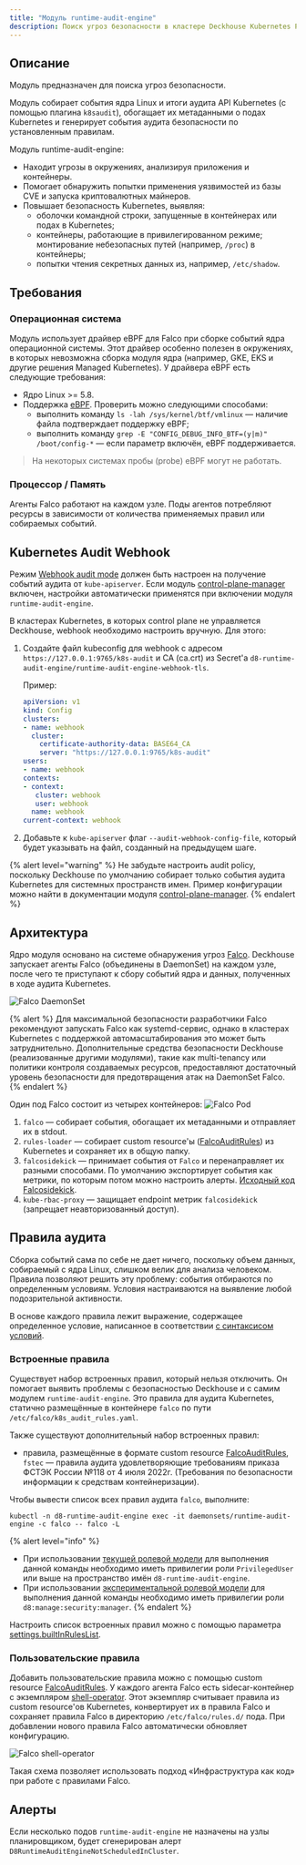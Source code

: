 ```yaml
---
title: "Модуль runtime-audit-engine"
description: Поиск угроз безопасности в кластере Deckhouse Kubernetes Platform.
---
```


## Описание

Модуль предназначен для поиска угроз безопасности.

Модуль собирает события ядра Linux и итоги аудита API Kubernetes (с помощью плагина `k8saudit`), обогащает их метаданными о подах Kubernetes и генерирует события аудита безопасности по установленным правилам.

Модуль runtime-audit-engine:
* Находит угрозы в окружениях, анализируя приложения и контейнеры.
* Помогает обнаружить попытки применения уязвимостей из базы CVE и запуска криптовалютных майнеров.
* Повышает безопасность Kubernetes, выявляя:
  * оболочки командной строки, запущенные в контейнерах или подах в Kubernetes;
  * контейнеры, работающие в привилегированном режиме; монтирование небезопасных путей (например, `/proc`) в контейнеры;
  * попытки чтения секретных данных из, например, `/etc/shadow`.

## Требования

### Операционная система

Модуль использует драйвер eBPF для Falco при сборке событий ядра операционной системы. Этот драйвер особенно полезен в окружениях, в которых невозможна сборка модуля ядра (например, GKE, EKS и другие решения Managed Kubernetes).
У драйвера eBPF есть следующие требования:
* Ядро Linux >= 5.8.
* Поддержка [eBPF](https://www.kernel.org/doc/html/v5.8/bpf/btf.html). Проверить можно следующими способами:
  - выполнить команду `ls -lah /sys/kernel/btf/vmlinux` — наличие файла подтверждает поддержку eBPF;
  - выполнить команду `grep -E "CONFIG_DEBUG_INFO_BTF=(y|m)" /boot/config-*` — если параметр включён, eBPF поддерживается.

> На некоторых системах пробы (probe) eBPF могут не работать.

### Процессор / Память

Агенты Falco работают на каждом узле. Поды агентов потребляют ресурсы в зависимости от количества применяемых правил или собираемых событий.

## Kubernetes Audit Webhook

Режим [Webhook audit mode](https://kubernetes.io/docs/tasks/debug/debug-cluster/audit/#webhook-backend) должен быть настроен на получение событий аудита от `kube-apiserver`.
Если модуль [control-plane-manager](../control-plane-manager/) включен, настройки автоматически применятся при включении модуля `runtime-audit-engine`.

В кластерах Kubernetes, в которых control plane не управляется Deckhouse, webhook необходимо настроить вручную. Для этого:

1. Создайте файл kubeconfig для webhook с адресом `https://127.0.0.1:9765/k8s-audit` и CA (ca.crt) из Secret'а `d8-runtime-audit-engine/runtime-audit-engine-webhook-tls`.

   Пример:

   ```yaml
   apiVersion: v1
   kind: Config
   clusters:
   - name: webhook
     cluster:
       certificate-authority-data: BASE64_CA
       server: "https://127.0.0.1:9765/k8s-audit"
   users:
   - name: webhook
   contexts:
   - context:
      cluster: webhook
      user: webhook
     name: webhook
   current-context: webhook
   ```

2. Добавьте к `kube-apiserver` флаг `--audit-webhook-config-file`, который будет указывать на файл, созданный на предыдущем шаге.

{% alert level="warning" %}
Не забудьте настроить audit policy, поскольку Deckhouse по умолчанию собирает только события аудита Kubernetes для системных пространств имен.
Пример конфигурации можно найти в документации модуля [control-plane-manager](../control-plane-manager/).
{% endalert %}

## Архитектура

Ядро модуля основано на системе обнаружения угроз [Falco](https://falco.org/).
Deckhouse запускает агенты Falco (объединены в DaemonSet) на каждом узле, после чего те приступают к сбору событий ядра и данных, полученных в ходе аудита Kubernetes.

![Falco DaemonSet](../../images/runtime-audit-engine/falco_daemonset.svg)
<!--- Source: https://docs.google.com/drawings/d/1NZ91z8NXNiuS50ybcMoMsZI3SbQASZXJGLANdaNNm_U --->

{% alert %}
Для максимальной безопасности разработчики Falco рекомендуют запускать Falco как systemd-сервис, однако в кластерах Kubernetes с поддержкой автомасштабирования это может быть затруднительно. Дополнительные средства безопасности Deckhouse (реализованные другими модулями), такие как multi-tenancy или политики контроля создаваемых ресурсов, предоставляют достаточный уровень безопасности для предотвращения атак на DaemonSet Falco.
{% endalert %}

Один под Falco состоит из четырех контейнеров:
![Falco Pod](../../images/runtime-audit-engine/falco_pod.svg)
<!--- Source: https://docs.google.com/drawings/d/1rxSuJFs0tumfZ56WbAJ36crtPoy_NiPBHE6Hq5lejuI --->

1. `falco` — собирает события, обогащает их метаданными и отправляет их в stdout.
2. `rules-loader` — собирает custom resourcе'ы ([FalcoAuditRules](cr.html#falcoauditrules)) из Kubernetes и сохраняет их в общую папку.
3. `falcosidekick` — принимает события от `Falco` и перенаправляет их разными способами. По умолчанию экспортирует события как метрики, по которым потом можно настроить алерты. [Исходный код Falcosidekick](https://github.com/falcosecurity/falcosidekick).
4. `kube-rbac-proxy` — защищает endpoint метрик `falcosidekick` (запрещает неавторизованный доступ).

## Правила аудита

Сборка событий сама по себе не дает ничего, поскольку объем данных, собираемый с ядра Linux, слишком велик для анализа человеком.
Правила позволяют решить эту проблему: события отбираются по определенным условиям. Условия настраиваются на выявление любой подозрительной активности.

В основе каждого правила лежит выражение, содержащее определенное условие, написанное в соответствии [с синтаксисом условий](https://falco.org/docs/rules/conditions/).

### Встроенные правила

Существует набор встроенных правил, который нельзя отключить.
Он помогает выявить проблемы с безопасностью Deckhouse и с самим модулем `runtime-audit-engine`. Это правила для аудита Kubernetes, статично размещённые в контейнере `falco` по пути `/etc/falco/k8s_audit_rules.yaml`.

Также существуют дополнительный набор встроенных правил:

- правила, размещённые в формате custom resource [FalcoAuditRules](cr.html#falcoauditrules), `fstec` — правила аудита удовлетворяющие требованиям приказа ФСТЭК России №118 от 4 июля 2022г. (Требования по безопасности информации к средствам контейнеризации).

Чтобы вывести список всех правил аудита `falco`, выполните:

```shell
kubectl -n d8-runtime-audit-engine exec -it daemonsets/runtime-audit-engine -c falco -- falco -L
```

{% alert level="info" %}
- При использовании [текущей ролевой модели](../user-authz/#текущая-ролевая-модель) для выполнения данной команды необходимо иметь привилегии роли `PrivilegedUser` или выше на пространство имён `d8-runtime-audit-engine`.
- При использовании [экспериментальной ролевой модели](../user-authz/#экспериментальная-ролевая-модель) для выполнения данной команды необходимо иметь привилегии роли `d8:manage:security:manager`.
{% endalert %}

Настроить список встроенных правил можно с помощью параметра [settings.builtInRulesList](../runtime-audit-engine/configuration.html#parameters-builtinruleslist).

### Пользовательские правила

Добавить пользовательские правила можно с помощью custom resource [FalcoAuditRules](cr.html#falcoauditrules).
У каждого агента Falco есть sidecar-контейнер с экземпляром [shell-operator](https://github.com/flant/shell-operator).
Этот экземпляр считывает правила из custom resource'ов Kubernetes, конвертирует их в правила Falco и сохраняет правила Falco в директорию `/etc/falco/rules.d/` пода.
При добавлении нового правила Falco автоматически обновляет конфигурацию.

![Falco shell-operator](../../images/runtime-audit-engine/falco_shop.svg)
<!--- Source: https://docs.google.com/drawings/d/13MFYtiwH4Y66SfEPZIcS7S2wAY6vnKcoaztxsmX1hug --->

Такая схема позволяет использовать подход «Инфраструктура как код» при работе с правилами Falco.

## Алерты

Если несколько подов `runtime-audit-engine` не назначены на узлы планировщиком, будет сгенерирован алерт `D8RuntimeAuditEngineNotScheduledInCluster`.
